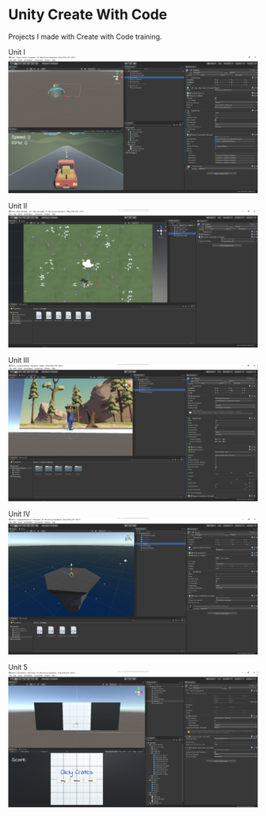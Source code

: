 # Unity Create With Code
 Projects I made with Create with Code training.
 
 Unit I
![](images/Unit1.png)

Unit II
![](images/Unit2.png)

Unit III
![](images/Unit3.png)

Unit IV
![](images/Unit4.png)

Unit 5
![](images/Unit5.png)
